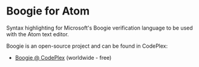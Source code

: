 Boogie for Atom
================

Syntax highlighting for Microsoft's Boogie verification language to be used with the Atom text editor.

Boogie is an open-source project and can be found in CodePlex:

* [Boogie @ CodePlex][1] (worldwide - free)

[1]: https://boogie.codeplex.com
